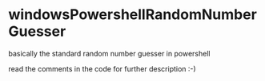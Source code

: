 # windowsPowershellRandomNumberGuesser
basically the standard random number guesser in powershell 

read the comments in the code for further description :-)
